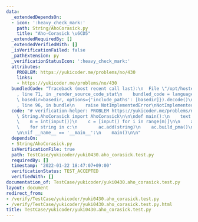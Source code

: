 ```yaml
---
data:
  _extendedDependsOn:
  - icon: ':heavy_check_mark:'
    path: String/AhoCorasick.py
    title: "Aho-Corasick \u6CD5"
  _extendedRequiredBy: []
  _extendedVerifiedWith: []
  _isVerificationFailed: false
  _pathExtension: py
  _verificationStatusIcon: ':heavy_check_mark:'
  attributes:
    PROBLEM: https://yukicoder.me/problems/no/430
    links:
    - https://yukicoder.me/problems/no/430
  bundledCode: "Traceback (most recent call last):\n  File \"/opt/hostedtoolcache/Python/3.10.6/x64/lib/python3.10/site-packages/onlinejudge_verify/documentation/build.py\"\
    , line 71, in _render_source_code_stat\n    bundled_code = language.bundle(stat.path,\
    \ basedir=basedir, options={'include_paths': [basedir]}).decode()\n  File \"/opt/hostedtoolcache/Python/3.10.6/x64/lib/python3.10/site-packages/onlinejudge_verify/languages/python.py\"\
    , line 96, in bundle\n    raise NotImplementedError\nNotImplementedError\n"
  code: "# verification-helper: PROBLEM https://yukicoder.me/problems/no/430\nfrom\
    \ String.AhoCorasick import AhoCorasick\n\n\ndef main():\n    text = input()\n\
    \    m = int(input())\n    c = [input() for i in range(m)]\n\n    ac = AhoCorasick()\n\
    \    for string in c:\n        ac.add(string)\n    ac.build_pma()\n    print(ac.match_count(text))\n\
    \n\nif __name__ == '__main__':\n    main()\n\n"
  dependsOn:
  - String/AhoCorasick.py
  isVerificationFile: true
  path: TestCase/yukicoder/yuki0430.aho_corasick.test.py
  requiredBy: []
  timestamp: '2022-01-22 18:47:07+09:00'
  verificationStatus: TEST_ACCEPTED
  verifiedWith: []
documentation_of: TestCase/yukicoder/yuki0430.aho_corasick.test.py
layout: document
redirect_from:
- /verify/TestCase/yukicoder/yuki0430.aho_corasick.test.py
- /verify/TestCase/yukicoder/yuki0430.aho_corasick.test.py.html
title: TestCase/yukicoder/yuki0430.aho_corasick.test.py
---
```

